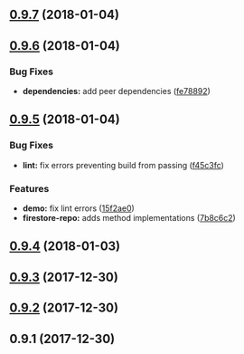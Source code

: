 <a name="0.9.7"></a>
## [0.9.7](https://github.com/alfredoperez/ngx-datacontext/compare/v0.9.6...v0.9.7) (2018-01-04)



<a name="0.9.6"></a>
## [0.9.6](https://github.com/alfredoperez/ngx-datacontext/compare/v0.9.5...v0.9.6) (2018-01-04)


### Bug Fixes

* **dependencies:** add peer dependencies ([fe78892](https://github.com/alfredoperez/ngx-datacontext/commit/fe78892))



<a name="0.9.5"></a>
## [0.9.5](https://github.com/alfredoperez/ngx-datacontext/compare/v0.9.4...v0.9.5) (2018-01-04)


### Bug Fixes

* **lint:** fix errors preventing build from passing ([f45c3fc](https://github.com/alfredoperez/ngx-datacontext/commit/f45c3fc))


### Features

* **demo:** fix lint errors ([15f2ae0](https://github.com/alfredoperez/ngx-datacontext/commit/15f2ae0))
* **firestore-repo:** adds method implementations ([7b8c6c2](https://github.com/alfredoperez/ngx-datacontext/commit/7b8c6c2))



<a name="0.9.4"></a>
## [0.9.4](https://github.com/alfredoperez/ngx-datacontext/compare/v0.9.3...v0.9.4) (2018-01-03)



<a name="0.9.3"></a>
## [0.9.3](https://github.com/alfredoperez/ngx-datacontext/compare/v0.9.2...v0.9.3) (2017-12-30)



<a name="0.9.2"></a>
## [0.9.2](https://github.com/alfredoperez/ngx-datacontext/compare/v0.9.1...v0.9.2) (2017-12-30)



<a name="0.9.1"></a>
## 0.9.1 (2017-12-30)



